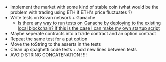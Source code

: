 -   Implement the market with some kind of stable coin (what would be the problem with trading using ETH if ETH's price fluctuates ?)
-   Write tests on Kovan network + Ganache
    -   [Is there any way to run tests on Ganache by deploying to the existing local blockchain? If this is the case I can make my own startup script](https://youtu.be/G8bDhS24eds)
-   Maybe seperate contracts into a trade contract and an option contract
-   Repeat the same test for a put option
-   Move the toString to the asserts in the tests
-   Clean up spaghetti code tests + add new lines between tests
-   AVOID STRING CONCATENATION !!!!
